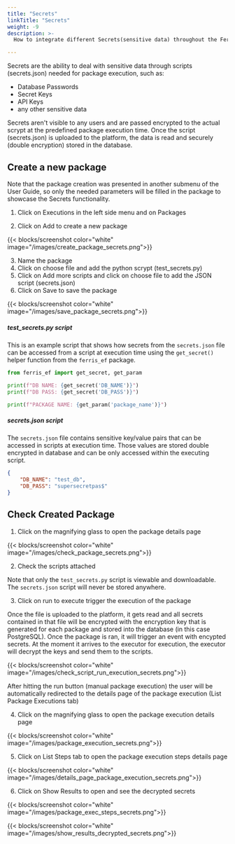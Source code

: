 ```yaml
---
title: "Secrets"
linkTitle: "Secrets"
weight: -9
description: >-
  How to integrate different Secrets(sensitive data) throughout the Ferris Platform.

---
```


Secrets are the ability to deal with sensitive data through scripts (secrets.json) needed for package execution, such as:

- Database Passwords 
- Secret Keys 
- API Keys
- any other sensitive data

Secrets aren't visible to any users and are passed encrypted to the actual scrypt at the predefined package execution time. Once the script (secrets.json) is uploaded to the platform, the data is read and securely (double encryption) stored in the database. 

## Create a new package

Note that the package creation was presented in another submenu of the User Guide, so only the needed parameters will be filled in the package to showcase the Secrets functionality.

1. Click on Executions in the left side menu and on Packages

2. Click on Add to create a new package

{{< blocks/screenshot color="white" image="/images/create_package_secrets.png">}}

3. Name the package
4. Click on choose file and add the python scrypt (test_secrets.py)
5. Click on Add more scripts and click on choose file to add the JSON script (secrets.json)
6. Click on Save to save the package

{{< blocks/screenshot color="white" image="/images/save_package_secrets.png">}}

##### test_secrets.py script

This is an example script that shows how secrets from the `secrets.json` file can be accessed from a script at execution time using the `get_secret()` helper function from the `ferris_ef` package.

```python
from ferris_ef import get_secret, get_param

print(f"DB NAME: {get_secret('DB_NAME')}")
print(f"DB PASS: {get_secret('DB_PASS')}")

print(f"PACKAGE NAME: {get_param('package_name')}")
```

##### secrets.json script

The `secrets.json` file contains sensitive key/value pairs that can be accessed in scripts at execution time. Those values are stored double encrypted in database and can be only accessed within the executing script.

```json
{
    "DB_NAME": "test_db",
    "DB_PASS": "supersecretpas$"
}
```

## Check Created Package

1. Click on the magnifying glass to open the package details page

{{< blocks/screenshot color="white" image="/images/check_package_secrets.png">}}

2. Check the scripts attached

Note that only the `test_secrets.py` script is viewable and downloadable. The `secrets.json` script will never be stored anywhere. 

3. Click on run to execute trigger the execution of the package

Once the file is uploaded to the platform, it gets read and all secrets contained in that file will be encrypted with the encryption key that is generated for each package and stored into the database (in this case PostgreSQL). Once the package is ran, it will trigger an event with encypted secrets. At the moment it arrives to the executor for execution, the executor will decrypt the keys and send them to the scripts.

{{< blocks/screenshot color="white" image="/images/check_script_run_execution_secrets.png">}}

After hitting the run button (manual package execution) the user will be automatically redirected to the details page of the package execution (List Package Executions tab)

4. Click on the magnifying glass to open the package execution details page

{{< blocks/screenshot color="white" image="/images/package_execution_secrets.png">}}

5. Click on List Steps tab to open the package execution steps details page

{{< blocks/screenshot color="white" image="/images/details_page_package_execution_secrets.png">}}

6. Click on Show Results to open and see the decrypted secrets

{{< blocks/screenshot color="white" image="/images/package_exec_steps_secrets.png">}}

{{< blocks/screenshot color="white" image="/images/show_results_decrypted_secrets.png">}}